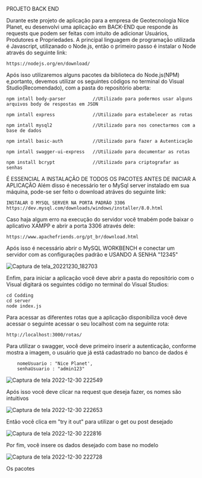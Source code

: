 PROJETO  BACK END

Durante este projeto de aplicação para a empresa de Geotecnologia Nice Planet, eu desenvolvi uma aplicação em BACK-END que responde às requests que podem ser feitas com intuito de adicionar Usuários, Produtores e Propriedades.
A principal linguagem de programação utilizada é Javascript, utilizanado o Node.js, então o primeiro passo é instalar o Node através do seguinte link:

    https://nodejs.org/en/download/

Após isso utilizaremos alguns pacotes da biblioteca do Node.js(NPM) e,portanto, devemos utilizar os seguintes códigos no terminal do Visual Studio(Recomendado), com a pasta do repositório aberta:


    npm intall body-parser          //Utilizado para podermos usar alguns arquivos body de respostas em JSON

    npm intall express              //Utilizado para estabelecer as rotas

    npm intall mysql2               //Utilizado para nos conectarmos com a base de dados

    npm intall basic-auth           //Utilizado para fazer a Autenticação

    npm intall swagger-ui-express   //Utilizado para documentar as rotas   
    
    npm install bcrypt              //Utilizado para criptografar as senhas
  

É ESSENCIAL A INSTALAÇÃO DE TODOS OS PACOTES ANTES DE INICIAR A APLICAÇÃO
Além disso é necessário ter o MySql server instalado em sua máquina, pode-se ser feito o download atráves do seguinte link:

    INSTALAR O MYSQL SERVER NA PORTA PADRÃO 3306
    https://dev.mysql.com/downloads/windows/installer/8.0.html
    
Caso haja algum erro na execução do servidor você tmabém pode baixar o aplicativo XAMPP e abrir a porta 3306 através dele:

    https://www.apachefriends.org/pt_br/download.html
    
Após isso é necessário abrir o MySQL WORKBENCH e conectar um servidor com as configurações padrão e USANDO A SENHA "12345"

![Captura de tela_20221230_182703](https://user-images.githubusercontent.com/114309972/210112995-64f149ad-a10c-4c72-83a8-4d68715dd8ff.png)










    
Enfim, para iniciar a aplicação você deve abrir a pasta do repositório com o Visual  digitará os seguintes código no terminal do Visual Studios:

    cd Codding
    cd server
    node index.js
    
    
Para acessar as diferentes rotas que a aplicação disponibiliza você deve acessar o seguinte acessar o seu localhost com na seguinte rota:

    http://localhost:3000/rotas/




Para utilizar o swagger, você deve primeiro inserir a autenticação, conforme mostra a imagem, o usuário que já está cadastrado no banco de dados é 

        nomeUsuario : "Nice Planet',
        senhaUsuario : "admin123"
        
  ![Captura de tela 2022-12-30 222549](https://user-images.githubusercontent.com/114309972/210121363-653018a3-094c-40d2-b76b-ac853a8cc407.png)
    
Após isso você deve clicar na request que deseja fazer, os nomes são intuitivos
        
 ![Captura de tela 2022-12-30 222653](https://user-images.githubusercontent.com/114309972/210121382-e9144d5e-bd0f-440f-94fa-9dd269b7bf31.png)
 
 
 
Então você clica em "try it out" para utilizar o get ou post desejado


![Captura de tela 2022-12-30 222816](https://user-images.githubusercontent.com/114309972/210121429-754e7fc0-fd1e-4bb6-8346-c64864416849.png)



Por fim, você insere os dados desejado com base no modelo




![Captura de tela 2022-12-30 222728](https://user-images.githubusercontent.com/114309972/210121437-ef3525c1-288b-40e0-b2b2-f1a6bdc68bd0.png)




Os pacotes

